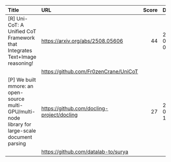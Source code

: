 | Title                                                                                            | URL                                        |   Score | Date                |
|:-------------------------------------------------------------------------------------------------|:-------------------------------------------|--------:|:--------------------|
| [R] Uni-CoT: A Unified CoT Framework that Integrates Text+Image reasoning!                       | https://arxiv.org/abs/2508.05606           |      44 | 2025-09-18 06:26:05 |
|                                                                                                  | https://github.com/Fr0zenCrane/UniCoT      |         |                     |
| [P] We built mmore: an open-source multi-GPU/multi-node library for large-scale document parsing | https://github.com/docling-project/docling |      27 | 2025-09-18 16:40:03 |
|                                                                                                  | https://github.com/datalab-to/surya        |         |                     |